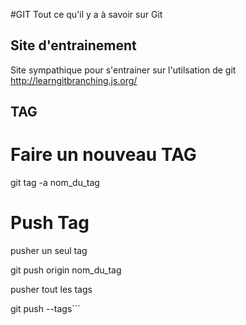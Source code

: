 #GIT
Tout ce qu'il y a à savoir sur Git

## Site d'entrainement

Site sympathique pour s'entrainer sur l'utilsation de git
http://learngitbranching.js.org/


## TAG

# Faire un nouveau TAG

git tag -a nom_du_tag

# Push Tag

pusher un seul tag

git push origin nom_du_tag

pusher tout les tags

git push --tags```
